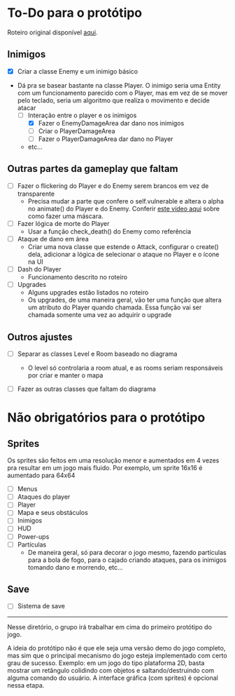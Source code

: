 # To-Do para o protótipo

Roteiro original
disponível [aqui](https://docs.google.com/document/d/189AMDekPZeVRerxjPzfzko3lhdjk1klbzrnkBnuZqAE/edit?usp=sharing).

## Inimigos

- [x] Criar a classe Enemy e um inimigo básico
- Dá pra se basear bastante na classe Player. O inimigo seria uma Entity com um funcionamento parecido com o Player, mas
  em vez de se mover pelo teclado, seria um algoritmo que realiza o movimento e decide atacar
    - [ ] Interação entre o player e os inimigos
        - [x] Fazer o EnemyDamageArea dar dano nos inimigos
        - [ ] Criar o PlayerDamageArea
        - [ ] Fazer o PlayerDamageArea dar dano no Player
    - etc...

## Outras partes da gameplay que faltam

- [ ] Fazer o flickering do Player e do Enemy serem brancos em vez de transparente
    - Precisa mudar a parte que confere o self.vulnerable e altera o alpha no animate() do Player e do Enemy.
      Conferir [este vídeo aqui](https://www.youtube.com/watch?v=uW3Fhe-Vkx4) sobre como fazer uma máscara.
- [ ] Fazer lógica de morte do Player
    - Usar a função check_death() do Enemy como referência
- [ ] Ataque de dano em área
    - Criar uma nova classe que estende o Attack, configurar o create() dela, adicionar a lógica de selecionar o ataque
      no Player e o ícone na UI
- [ ] Dash do Player
    - Funcionamento descrito no roteiro
- [ ] Upgrades
    - Alguns upgrades estão listados no roteiro
    - Os upgrades, de uma maneira geral, vão ter uma função que altera um atributo do Player quando chamada. Essa função
      vai ser chamada somente uma vez ao adquirir o upgrade

## Outros ajustes

- [ ] Separar as classes Level e Room baseado no diagrama
    - O level só controlaria a room atual, e as rooms seriam responsáveis por criar e manter o mapa

- [ ] Fazer as outras classes que faltam do diagrama

# Não obrigatórios para o protótipo

## Sprites

Os sprites são feitos em uma resolução menor e aumentados em 4 vezes pra resultar em um jogo mais fluido. Por exemplo,
um sprite 16x16 é aumentado para 64x64

- [ ] Menus
- [ ] Ataques do player
- [ ] Player
- [ ] Mapa e seus obstáculos
- [ ] Inimigos
- [ ] HUD
- [ ] Power-ups
- [ ] Partículas
    - De maneira geral, só para decorar o jogo mesmo, fazendo partículas para a bola de fogo, para o cajado criando
      ataques, para os inimigos tomando dano e morrendo, etc...

## Save

- [ ] Sistema de save

---

Nesse diretório, o grupo irá trabalhar em cima do primeiro protótipo do jogo.

A ideia do protótipo não é que ele seja uma versão demo do jogo completo, mas sim que o principal mecanismo do jogo
esteja implementado com certo grau de sucesso. Exemplo: em um jogo do tipo plataforma 2D, basta mostrar um retângulo
colidindo com objetos e saltando/destruindo com alguma comando do usuário. A interface gráfica (com sprites) é opcional
nessa etapa.